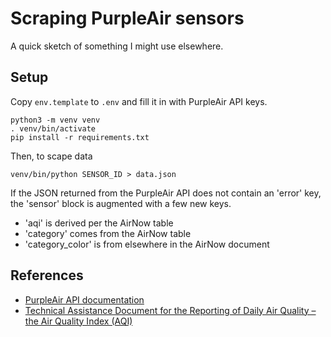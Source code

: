 # Scraping PurpleAir sensors

A quick sketch of something I might use elsewhere.

## Setup

Copy `env.template` to `.env` and fill it in with PurpleAir API keys.

    python3 -m venv venv
    . venv/bin/activate
    pip install -r requirements.txt

Then, to scape data

    venv/bin/python SENSOR_ID > data.json

If the JSON returned from the PurpleAir API does not contain an 'error' key,
the 'sensor' block is augmented with a few new keys.

  * 'aqi' is derived per the AirNow table
  * 'category' comes from the AirNow table
  * 'category\_color' is from elsewhere in the AirNow document

## References

  * [PurpleAir API documentation](https://community.purpleair.com/t/making-api-calls-with-the-purpleair-api/180)
  * [Technical Assistance Document for the
Reporting of Daily Air Quality – the Air Quality
Index (AQI)](https://www.airnow.gov/sites/default/files/2021-05/aqi-technical-assistance-document-sept2018.pdf)
